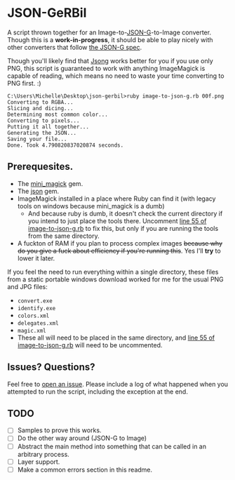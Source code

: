 # JSON-GeRBil
A script thrown together for an Image-to-[JSON-G](https://github.com/Roadcrosser/JSON-G)-to-Image converter. Though this is a **work-in-progress**, it should be able to play nicely with other converters that follow [the JSON-G spec](https://github.com/Roadcrosser/JSON-G/blob/master/spec.md).

Though you'll likely find that [Jsong](https://github.com/fwrs/Jsong) works better for you if you use only PNG, this script is guaranteed to work with anything ImageMagick is capable of reading, which means no need to waste your time converting to PNG first. :)

```
C:\Users\Michelle\Desktop\json-gerbil>ruby image-to-json-g.rb 00f.png
Converting to RGBA...
Slicing and dicing...
Determining most common color...
Converting to pixels...
Putting it all together...
Generating the JSON...
Saving your file...
Done. Took 4.790820837020874 seconds.
```

## Prerequesites.
- The [mini_magick](https://rubygems.org/gems/mini_magick) gem.
- The [json](https://rubygems.org/gems/json) gem.
- ImageMagick installed in a place where Ruby can find it (with legacy tools on windows because mini_magick is a dumb)
  - And because ruby is dumb, it doesn't check the current directory if you intend to just place the tools there. Uncomment [line 55 of image-to-json-g.rb](image-to-json-g.rb#L55) to fix this, but only if you are running the tools from the same directory.
- A fuckton of RAM if you plan to process complex images ~~because why do you give a fuck about efficiency if you're running this~~. Yes I'll **try** to lower it later.

If you feel the need to run everything within a single directory, these files from a static portable windows download worked for me for the usual PNG and JPG files:
- `convert.exe`
- `identify.exe`
- `colors.xml`
- `delegates.xml`
- `magic.xml`
- These all will need to be placed in the same directory, and [line 55 of image-to-json-g.rb](image-to-json-g.rb#L55) will need to be uncommented.

## Issues? Questions?
Feel free to [open an issue](https://github.com/LikeLakers2/JSON-GeRBil/issues/new). Please include a log of what happened when you attempted to run the script, including the exception at the end.

## TODO
- [ ] Samples to prove this works.
- [ ] Do the other way around (JSON-G to Image)
- [ ] Abstract the main method into something that can be called in an arbitrary process.
- [ ] Layer support.
- [ ] Make a common errors section in this readme.